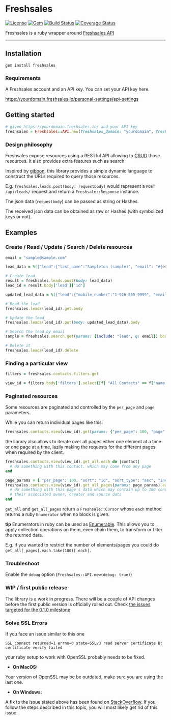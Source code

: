 # Freshsales

[![License](https://img.shields.io/badge/license-MIT-green.svg?style=flat)](https://github.com/DragonBox/freshsales/blob/master/LICENSE)
[![Gem](https://img.shields.io/gem/v/freshsales.svg?style=flat)](https://rubygems.org/gems/freshsales)
[![Build Status](https://img.shields.io/circleci/project/DragonBox/freshsales/master.svg?style=flat)](https://circleci.com/gh/DragonBox/freshsales)
[![Coverage Status](https://coveralls.io/repos/github/DragonBox/freshsales/badge.svg?branch=master)](https://coveralls.io/github/DragonBox/freshsales?branch=master)

Freshsales is a ruby wrapper around [Freshsales API](https://www.freshsales.io/api/)

---

## Installation

```shell
gem install freshsales
```

### Requirements

A Freshsales account and an API key. You can set your API key here.

https://yourdomain.freshsales.io/personal-settings/api-settings

## Getting started

```ruby
# given https://yourdomain.freshsales.io/ and your API key
freshsales = Freshsales::API.new(freshsales_domain: "yourdomain", freshsales_apikey: "...")
```

### Design philosophy

Freshsales expose resources using a RESTful API allowing to [CRUD](https://en.wikipedia.org/wiki/Create,_read,_update_and_delete) those resources. It also provides extra features such as search.

Inspired by [gibbon](https://github.com/amro/gibbon), this library provides a simple dynamic language to construct the URLs required to query those resources.

E.g. `freshsales.leads.post(body: requestbody)` would represent a `POST /api/leads/` request and return a `Freshsale::Response` instance.

The json data (`requestbody`) can be passed as string or Hashes.

The received json data can be obtained as raw or Hashes (with symbolized keys or not).

## Examples

### Create / Read / Update / Search / Delete resources

```ruby
email = "sample@sample.com"

lead_data = %({"lead":{"last_name":"Sampleton (sample)", "email": "#{email}"}})

# Create lead
result = freshsales.leads.post(body: lead_data)
lead_id = result.body['lead']['id']

updated_lead_data = %({"lead":{"mobile_number":"1-926-555-9999", "email": "#{email}"}})

# Read the lead
freshsales.leads(lead_id).get.body

# Update the lead
freshsales.leads(lead_id).put(body: updated_lead_data).body

# Search the lead by email
sample = freshsales.search.get(params: {include: "lead", q: email}).body.first

# Delete it
freshsales.leads(lead_id).delete
```

### Finding a particular view

```ruby
filters = freshsales.contacts.filters.get

view_id = filters.body['filters'].select{|f| "All Contacts" == f['name'] }.first['id']
```

### Paginated resources

Some resources are paginated and controlled by the `per_page` and `page` parameters.

While you can return individual pages like this:
```ruby
freshsales.contacts.view(view_id).get(params: {"per_page": 100, "page": 2}).body
```

the library also allows to iterate over all pages either one element at a time or one page at a time, lazily making the requests for the different pages when required by the client.

```ruby
freshsales.contacts.view(view_id).get_all.each do |contact|
  # do something with this contact, which may come from any page
end

page_params = { "per_page": 100, "sort": "id", "sort_type": "asc", "include": "owner,creater,source"}
freshsales.contacts.view(view_id).get_all_pages(params: page_params).each do |contact_page|
  # do something with this page's data which may contain up to 100 contacts and
  # their associated owner, creater and source data
end
```

`get_all` and `get_all_pages` return a `Freshsale::Cursor` whose `each` method returns a ruby `Enumerator` when no block is given.

**tip** Enumerators in ruby can be used as [Enumerable](https://ruby-doc.org/core/Enumerable.html). This allows you to apply collection operations on them, even chain them, to transform or filter the returned data.

E.g. if you wanted to restrict the number of elements/pages you could do `get_all[_pages].each.take(100)[.each]`.

### Troubleshoot

Enable the `debug` option (`Freshsales::API.new(debug: true)`)

### WIP / first public release

The library is a work in progress. There will be a couple of API changes before the first public version is officially rolled out. Check [the issues targeted for the 0.1.0 milestone](https://github.com/DragonBox/freshsales/issues?q=is%3Aopen+is%3Aissue+milestone%3A0.1.0)

### Solve SSL Errors

If you face an issue similar to this one

```shell
SSL_connect returned=1 errno=0 state=SSLv3 read server certificate B: certificate verify failed
```
your ruby setup to work with OpenSSL probably needs to be fixed.

 * __On MacOS:__

Your version of OpenSSL may be be outdated, make sure you are using the last one.

 * __On Windows:__

A fix to the issue stated above has been found on [StackOverflow](http://stackoverflow.com/questions/5720484/how-to-solve-certificate-verify-failed-on-windows). If you follow the steps described in this topic, you will most likely get rid of this issue.
